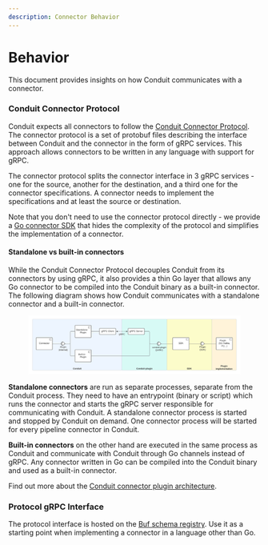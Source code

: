 ```yaml
---
description: Connector Behavior
---
```


# Behavior

This document provides insights on how Conduit communicates with a connector.

### Conduit Connector Protocol

Conduit expects all connectors to follow the [Conduit Connector Protocol](https://github.com/ConduitIO/conduit-connector-protocol). The connector protocol is a set of protobuf files describing the interface between Conduit and the connector in the form of gRPC services. This approach allows connectors to be written in any language with support for gRPC.

The connector protocol splits the connector interface in 3 gRPC services - one for the source, another for the destination, and a third one for the connector specifications. A connector needs to implement the specifications and at least the source or destination.

Note that you don't need to use the connector protocol directly - we provide a [Go connector SDK](https://github.com/ConduitIO/conduit-connector-sdk) that hides the complexity of the protocol and simplifies the implementation of a connector.

#### Standalone vs built-in connectors

While the Conduit Connector Protocol decouples Conduit from its connectors by using gRPC, it also provides a thin Go layer that allows any Go connector to be compiled into the Conduit binary as a built-in connector. The following diagram shows how Conduit communicates with a standalone connector and a built-in connector.

<figure><img src="../.gitbook/assets/standalone-vs-builtin.svg" alt=""><figcaption></figcaption></figure>

**Standalone connectors** are run as separate processes, separate from the Conduit process. They need to have an entrypoint (binary or script) which runs the connector and starts the gRPC server responsible for communicating with Conduit. A standalone connector process is started and stopped by Conduit on demand. One connector process will be started for every pipeline connector in Conduit.

**Built-in connectors** on the other hand are executed in the same process as Conduit and communicate with Conduit through Go channels instead of gRPC. Any connector written in Go can be compiled into the Conduit binary and used as a built-in connector.

Find out more about the [Conduit connector plugin architecture](https://github.com/ConduitIO/conduit/blob/main/docs/architecture-decision-records/20220121-conduit-plugin-architecture.md).

### Protocol gRPC Interface

The protocol interface is hosted on the [Buf schema registry](https://buf.build/conduitio/conduit-connector-protocol/docs/main:connector.v1). Use it as a starting point when implementing a connector in a language other than Go.
